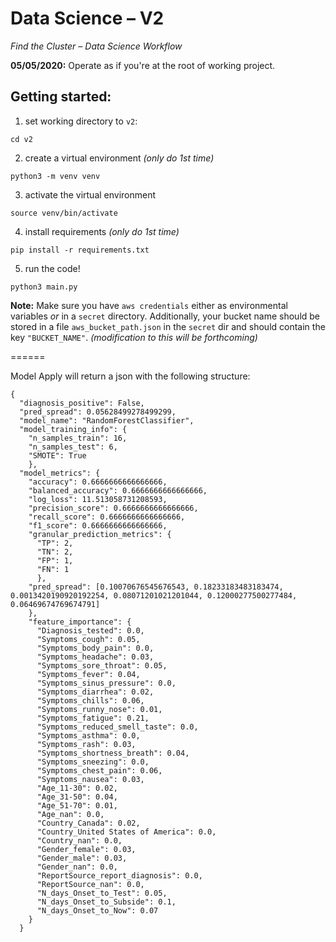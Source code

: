 # Data Science – V2
_Find the Cluster – Data Science Workflow_

**05/05/2020:** Operate as if you're at the root of working project.

## Getting started:
1. set working directory to `v2`:
```
cd v2
```
2. create a virtual environment _(only do 1st time)_
```
python3 -m venv venv
```
3. activate the virtual environment
```
source venv/bin/activate
```
4. install requirements _(only do 1st time)_
```
pip install -r requirements.txt
```
5. run the code!
```
python3 main.py
```

**Note:** Make sure you have `aws credentials` either as environmental variables _or_ in a `secret` directory. Additionally, your bucket name should be stored in a file `aws_bucket_path.json` in the `secret` dir and should contain the key `"BUCKET_NAME"`. _(modification to this will be forthcoming)_

======

Model Apply will return a json with the following structure:
```
{
  "diagnosis_positive": False,
  "pred_spread": 0.05628499278499299,
  "model_name": "RandomForestClassifier",
  "model_training_info": {
    "n_samples_train": 16,
    "n_samples_test": 6,
    "SMOTE": True
    },
  "model_metrics": {
    "accuracy": 0.6666666666666666,
    "balanced_accuracy": 0.6666666666666666,
    "log_loss": 11.513058731208593,
    "precision_score": 0.6666666666666666,
    "recall_score": 0.6666666666666666,
    "f1_score": 0.6666666666666666,
    "granular_prediction_metrics": {
      "TP": 2,
      "TN": 2,
      "FP": 1,
      "FN": 1
      },
    "pred_spread": [0.10070676545676543, 0.18233183483183474, 0.0013420190920192254, 0.08071201021201044, 0.12000277500277484, 0.06469674769674791]
    },
    "feature_importance": {
      "Diagnosis_tested": 0.0,
      "Symptoms_cough": 0.05,
      "Symptoms_body_pain": 0.0,
      "Symptoms_headache": 0.03,
      "Symptoms_sore_throat": 0.05,
      "Symptoms_fever": 0.04,
      "Symptoms_sinus_pressure": 0.0,
      "Symptoms_diarrhea": 0.02,
      "Symptoms_chills": 0.06,
      "Symptoms_runny_nose": 0.01,
      "Symptoms_fatigue": 0.21,
      "Symptoms_reduced_smell_taste": 0.0,
      "Symptoms_asthma": 0.0,
      "Symptoms_rash": 0.03,
      "Symptoms_shortness_breath": 0.04,
      "Symptoms_sneezing": 0.0,
      "Symptoms_chest_pain": 0.06,
      "Symptoms_nausea": 0.03,
      "Age_11-30": 0.02,
      "Age_31-50": 0.04,
      "Age_51-70": 0.01,
      "Age_nan": 0.0,
      "Country_Canada": 0.02,
      "Country_United States of America": 0.0,
      "Country_nan": 0.0,
      "Gender_female": 0.03,
      "Gender_male": 0.03,
      "Gender_nan": 0.0,
      "ReportSource_report_diagnosis": 0.0,
      "ReportSource_nan": 0.0,
      "N_days_Onset_to_Test": 0.05,
      "N_days_Onset_to_Subside": 0.1,
      "N_days_Onset_to_Now": 0.07
    }
  }
```
